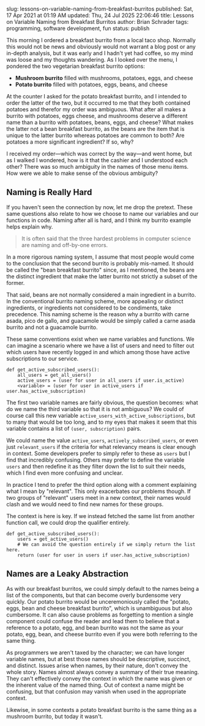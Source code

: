 slug: lessons-on-variable-naming-from-breakfast-burritos
published: Sat, 17 Apr 2021 at 01:19 AM
updated: Thu, 24 Jul 2025 22:06:46 
title: Lessons on Variable Naming from Breakfast Burritos
author: Brian Schrader
tags: programming, software development, fun
status: publish

This morning I ordered a breakfast burrito from a local taco shop. Normally this would not be news and obviously would not warrant a blog post or any in-depth analysis, but it was early and I hadn't yet had coffee, so my mind was loose and my thoughts wandering. As I looked over the menu, I pondered the two vegetarian breakfast burrito options:

- **Mushroom burrito** filled with mushrooms, potatoes, eggs, and cheese
- **Potato burrito** filled with potatoes, eggs, beans, and cheese

At the counter I asked for the potato breakfast burrito, and I intended to order the latter of the two, but it occurred to me that they both contained potatoes and therefor my order was ambiguous. What after all makes a burrito with potatoes, eggs cheese, and mushrooms deserve a different name than a burrito with potatoes, beans, eggs, and cheese? What makes the latter not a bean breakfast burrito, as the beans are the item that is unique to the latter burrito whereas potatoes are common to both? Are potatoes a more significant ingredient? If so, why?

I received my order&mdash;which was correct by the way&mdash;and went home, but as I walked I wondered, how is it that the cashier and I understood each other? There was so much ambiguity in the names of those menu items. How were we able to make sense of the obvious ambiguity?


## Naming is **Really** Hard

If you haven't seen the connection by now, let me drop the pretext. These same questions also relate to how we choose to name our variables and our functions in code. Naming after all is hard, and I think my burrito example helps explain why.

> It is often said that the three hardest problems in computer science are naming and off-by-one errors.

In a more rigorous naming system, I assume that most people would come to the conclusion that the second burrito is probably mis-named. It should be called the "bean breakfast burrito" since, as I mentioned, the beans are the distinct ingredient that make the latter burrito not strictly a subset of the former.

That said, beans are not normally considered a main ingredient in a burrito. In the conventional burrito naming scheme, more appealing or distinct ingredients, or ingredients not considered to be condiments, take precedence. This naming scheme is the reason why a burrito with carne asada, pico de gallo, and guacamole would be simply called a carne asada burrito and not a guacamole burrito.

These same conventions exist when we name variables and functions. We can imagine a scenario where we have a list of users and need to filter out which users have recently logged in and which among those have active subscriptions to our service.


    def get_active_subscribed_users():
        all_users = get_all_users()
        active_users = (user for user in all_users if user.is_active)
        <variable> = (user for user in active_users if user.has_active_subscription)


The first two variable names are fairly obvious, the question becomes: what do we name the third variable so that it is not ambiguous? We could of course call this new variable `active_users_with_active_subscriptions`, but to many that would be too long, and to my eyes that makes it seem that this variable contains a list of `(user, subscription)` pairs.

We could name the value `active_users`, `actively_subscribed_users`, or even just `relevant_users` if the criteria for what relevancy means is clear enough in context. Some developers prefer to simply refer to these as `users` but I find that incredibly confusing. Others may prefer to define the variable `users` and then redefine it as they filter down the list to suit their needs, which I find even more confusing and unclear.

In practice I tend to prefer the third option along with a comment explaining what I mean by "relevant". This only exacerbates our problems though. If two groups of "relevant" users meet in a new context, their names would clash and we would need to find new names for these groups.

The context is here is key. If we instead fetched the same list from another function call, we could drop the qualifier entirely.


    def get_active_subscribed_users():
        users = get_active_users()
        # We can avoid the question entirely if we simply return the list here.
        return (user for user in users if user.has_active_subscription)


## Names are a Leaky Abstraction

As with our breakfast burritos, we could simply default to the names being a list of the components, but that can become overly burdensome very quickly. Our potato burrito would be unceremoniously called the "potato, eggs, bean and cheese breakfast burrito", which is unambiguous but also cumbersome. It can also cause problems as forgetting to mention a single component could confuse the reader and lead them to believe that a reference to a potato, egg, and bean burrito was not the same as your potato, egg, bean, and cheese burrito even if you were both referring to the same thing.

As programmers we aren't taxed by the character; we can have longer variable names, but at best those names should be descriptive, succinct, and distinct. Issues arise when names, by their nature, don't convey the whole story. Names almost always convey a summary of their true meaning. They can't effectively convey the context in which the name was given or the inherent value of the named thing. Out of context a name might be confusing, but that confusion may vanish when used in the appropriate context.

Likewise, in some contexts a potato breakfast burrito is the same thing as a mushroom burrito, but today it wasn't.
